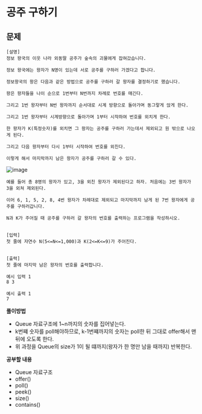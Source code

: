 # 공주 구하기

## 문제
```
[설명]
정보 왕국의 이웃 나라 외동딸 공주가 숲속의 괴물에게 잡혀갔습니다.

정보 왕국에는 왕자가 N명이 있는데 서로 공주를 구하러 가겠다고 합니다.

정보왕국의 왕은 다음과 같은 방법으로 공주를 구하러 갈 왕자를 결정하기로 했습니다.

왕은 왕자들을 나이 순으로 1번부터 N번까지 차례로 번호를 매긴다.

그리고 1번 왕자부터 N번 왕자까지 순서대로 시계 방향으로 돌아가며 동그랗게 앉게 한다.

그리고 1번 왕자부터 시계방향으로 돌아가며 1부터 시작하여 번호를 외치게 한다.

한 왕자가 K(특정숫자)를 외치면 그 왕자는 공주를 구하러 가는데서 제외되고 원 밖으로 나오게 된다.

그리고 다음 왕자부터 다시 1부터 시작하여 번호를 외친다.

이렇게 해서 마지막까지 남은 왕자가 공주를 구하러 갈 수 있다.
```
![image](https://cote.inflearn.com/public/upload/c0b0b7a761.jpg)
```
예를 들어 총 8명의 왕자가 있고, 3을 외친 왕자가 제외된다고 하자. 처음에는 3번 왕자가 3을 외쳐 제외된다.

이어 6, 1, 5, 2, 8, 4번 왕자가 차례대로 제외되고 마지막까지 남게 된 7번 왕자에게 공주를 구하러갑니다.

N과 K가 주어질 때 공주를 구하러 갈 왕자의 번호를 출력하는 프로그램을 작성하시오.


[입력]
첫 줄에 자연수 N(5<=N<=1,000)과 K(2<=K<=9)가 주어진다.


[출력]
첫 줄에 마지막 남은 왕자의 번호를 출력합니다.
```
```
예시 입력 1 
8 3

예시 출력 1
7
```
**풀이방법**
- Queue 자료구조에 1~n까지의 숫자를 집어넣는다.
- k번쨰 숫자를 poll해야하므로, k-1번쨰까지의 숫자는 poll한 뒤 그대로 offer해서 맨 뒤에 오도록 한다.
- 위 과정을 Queue의 size가 1이 될 떄까지(왕자가 한 명만 남을 때까지) 반복한다.

**공부할 내용**
- Queue 자료구조
- offer()
- poll()
- peek()
- size()
- contains()